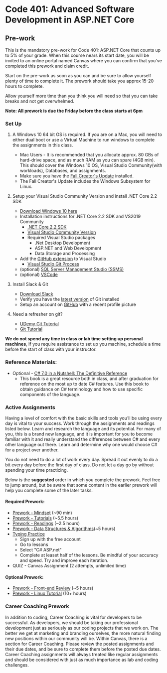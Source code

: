 # Code 401: Advanced Software Development in ASP.NET Core

## Pre-work

This is the mandatory pre-work for Code 401: ASP.NET Core that counts up to 5% of your grade.
When this course nears its start date, you will be invited to an online portal named Canvas where you can confirm that you've completed this prework and claim credit.

Start on the pre-work as soon as you can and be sure to allow yourself plenty of time to complete it.
The prework should take you approx 15-20 hours to complete.

Allow yourself more time than you think you will need so that you can take breaks and not get overwhelmed.

**Note: All prework is due the Friday before the class starts at 6pm**



### Set Up

1. A Windows 10 64 bit OS is required. If you are on a Mac, you will need to either dual boot or use a Virtual Machine to run windows to complete the assignments in this class. 
	- Mac Users - It is recommended that you allocate approx. 80 GBs of hard-drive space, and as much RAM as you can spare (4GB min). This should cover the Windows 10 OS, Visual Studio Community(with workloads), Databases, and assignments. 
	- Make sure you have the [Fall Creator's Update](https://support.microsoft.com/en-us/help/4028685/windows-10-get-the-fall-creators-update) installed. 
	- The Fall Creator's Update includes the Windows Subsystem for Linux. 
		 
2. Setup your Visual Studio Community Version and install .NET Core 2.2 SDK
	- [Download Windows 10 here](https://www.microsoft.com/en-us/software-download/windows10)
	- Installation instructions for .NET Core 2.2 SDK and VS2019 Community
	   - [.NET Core 2.2 SDK](https://www.microsoft.com/net/download)
	   - [Visual Studio Community Version](https://docs.microsoft.com/en-us/visualstudio/releases/2019/release-notes) 
	   - Required Visual Studio packages
	     - .Net Desktop Development
	     - ASP.NET and Web Development
	     - Data Storage and Processing
	- Add the [GitHub extension](https://visualstudio.github.com/) to Visual Studio
		- [Visual Studio Git Process](https://www.visualstudio.com/en-us/docs/git/tutorial/gitworkflow)
	- (optional) [SQL Server Management Studio (SSMS)](https://docs.microsoft.com/en-us/sql/ssms/download-sql-server-management-studio-ssms)
	- (optional) [VSCode](https://code.visualstudio.com/)
	
3. Install Slack & Git
	- [Download Slack](https://slack.com/downloads/osx)
	- Verify you have the [latest version](https://git-scm.com/downloads) of Git installed
	- Setup an account on [GitHub](http://www.github.com) with a recent profile picture

4. Need a refresher on git? 
   - [UDemy Git Tutorial](https://blog.udemy.com/git-tutorial-a-comprehensive-guide/)
   - [Git Tutorial](https://learngitbranching.js.org/)


**We do not spend any time in class or lab time setting up personal machines**, If you require assistance to set up you machine, schedule a time before the start of class with your instructor. 

### Reference Materials:
- Optional - [C# 7.0 in a Nutshell: The Definitive Reference](https://www.amazon.com/C-7-0-Nutshell-Definitive-Reference/dp/1491987650/ref=sr_1_1?ie=UTF8&qid=1504228723&sr=8-1&keywords=C%23+7.0+in+a+Nutshell) 
	- This book is a great resource both in class, and after graduation for reference on the most up to date C# features. Use this book to obtain guidance on C# terminology and how to use specific components of the language.

### Active Assignments
Having a level of comfort with the basic skills and tools you’ll be using every day is vital to your success.
Work through the assignments and readings listed below. Learn and research the language and its potential. For many of you,
this is a brand new language, and it is important for you to become familiar with it and really understand the differences between C# and every other language out there. Learn and determine why one would choose C# for a project over another.   

You do not need to do a lot of work every day.
Spread it out evenly to do a bit every day before the first day of class. Do not let a day go by without spending your time practicing.

Below is the **suggested** order in which you complete the prework. Feel free to jump around, but be aware that some content in the earlier prework will help you complete some of the later tasks. 

#### Required Prework:
- [Prework - Mindset](./prework-mindset.md)  (~90 min)
- [Prework - Tutorials](./prework-tutorials.md) (~5.5 hours)
- [Prework - Readings](./prework-readings.md) (~2.5 hours)
- [Prework - Data Structures & Algorithms](./prework-DSA.md)(~5 hours)
- [Typing Practice](https://typing.io/lessons)
  - Sign up with the free account
  - Go to lessons
  - Select "C# ASP.net"
  - Complete at leaset half of the lessons. Be mindful of your accuracy and speed. Try and improve each iteration. 
- QUIZ - Canvas Assignment (2 attempts, unlimited time)

#### Optional Prework:
- [Prework - Front-end Review](./prework-frontend.md) (~5 hours)
- [Prework - Linux Tutorial](https://ryanstutorials.net/linuxtutorial/) (10+ hours)


### Career Coaching Prework
In addition to coding, Career Coaching is vital for developers to be successful. As developers, we should be taking our professional development just as seriously as our coding projects that we work on. The better we get at marketing and branding ourselves, the more natural finding new positions within our community will be. Within Canvas, there is a section for Career Coaching. Please review the posted assignments and their due dates, and be sure to complete them before the posted due dates. Career Coaching assignments will always treated like regular assignments and should be considered with just as much importance as lab and coding challenges. 




